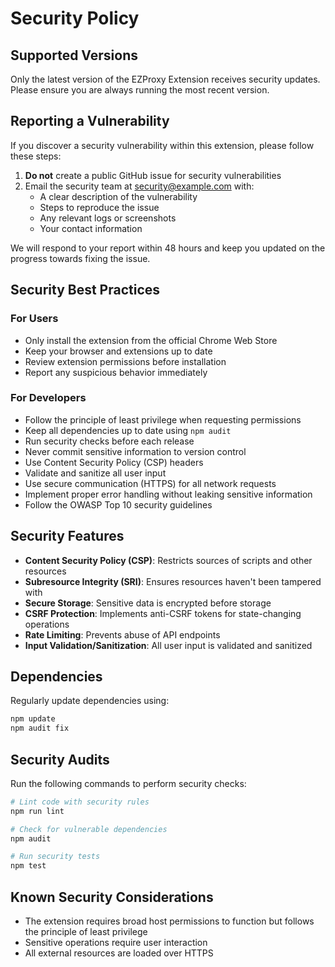 # Security Policy

## Supported Versions

Only the latest version of the EZProxy Extension receives security updates. Please ensure you are always running the most recent version.

## Reporting a Vulnerability

If you discover a security vulnerability within this extension, please follow these steps:

1. **Do not** create a public GitHub issue for security vulnerabilities
2. Email the security team at [security@example.com](mailto:security@example.com) with:
   - A clear description of the vulnerability
   - Steps to reproduce the issue
   - Any relevant logs or screenshots
   - Your contact information

We will respond to your report within 48 hours and keep you updated on the progress towards fixing the issue.

## Security Best Practices

### For Users
- Only install the extension from the official Chrome Web Store
- Keep your browser and extensions up to date
- Review extension permissions before installation
- Report any suspicious behavior immediately

### For Developers
- Follow the principle of least privilege when requesting permissions
- Keep all dependencies up to date using `npm audit`
- Run security checks before each release
- Never commit sensitive information to version control
- Use Content Security Policy (CSP) headers
- Validate and sanitize all user input
- Use secure communication (HTTPS) for all network requests
- Implement proper error handling without leaking sensitive information
- Follow the OWASP Top 10 security guidelines

## Security Features

- **Content Security Policy (CSP)**: Restricts sources of scripts and other resources
- **Subresource Integrity (SRI)**: Ensures resources haven't been tampered with
- **Secure Storage**: Sensitive data is encrypted before storage
- **CSRF Protection**: Implements anti-CSRF tokens for state-changing operations
- **Rate Limiting**: Prevents abuse of API endpoints
- **Input Validation/Sanitization**: All user input is validated and sanitized

## Dependencies

Regularly update dependencies using:
```bash
npm update
npm audit fix
```

## Security Audits

Run the following commands to perform security checks:

```bash
# Lint code with security rules
npm run lint

# Check for vulnerable dependencies
npm audit

# Run security tests
npm test
```

## Known Security Considerations

- The extension requires broad host permissions to function but follows the principle of least privilege
- Sensitive operations require user interaction
- All external resources are loaded over HTTPS

